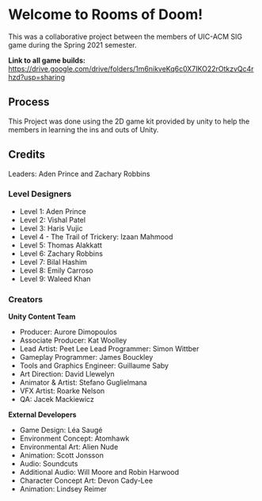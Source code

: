 # Welcome to Rooms of Doom!

This was a collaborative project between the members of UIC-ACM SIG game during the Spring 2021 semester. 

<b>Link to all game builds:</b>
https://drive.google.com/drive/folders/1m6nikveKq6c0X7IKO22rOtkzvQc4rhzd?usp=sharing

## Process

This Project was done using the 2D game kit provided by unity to help the members in learning the ins and outs of Unity.

## Credits
Leaders: Aden Prince and Zachary Robbins
### Level Designers 
* Level 1: Aden Prince 
* Level 2: Vishal Patel 
* Level 3: Haris Vujic 
* Level 4 - The Trail of Trickery: Izaan Mahmood 
* Level 5: Thomas Alakkatt 
* Level 6: Zachary Robbins 
* Level 7: Bilal Hashim 
* Level 8: Emily Carroso 
* Level 9: Waleed Khan 

### Creators 
<b>Unity Content Team </b> 
* Producer: Aurore Dimopoulos 
* Associate Producer: Kat Woolley 
* Lead Artist: Peet Lee Lead Programmer: Simon Wittber 
* Gameplay Programmer: James Bouckley 
* Tools and Graphics Engineer: Guillaume Saby 
* Art Direction: David Llewelyn 
* Animator & Artist: Stefano Guglielmana 
* VFX Artist: Roarke Nelson 
* QA: Jacek Mackiewicz 

<b>External Developers </b> 
* Game Design: Léa Saugé 
* Environment Concept: Atomhawk 
* Environmental Art: Alien Nude 
* Animation: Scott Jonsson 
* Audio: Soundcuts 
* Additional Audio: Will Moore and Robin Harwood 
* Character Concept Art: Devon Cady-Lee 
* Animation: Lindsey Reimer
